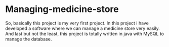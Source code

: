 # Managing-medicine-store
So, basically this project is my very first project. In this project i have developed a software where we can manage a medicine store very easily. And last but not the least, this project is totally written in java with MySQL to manage the database.

